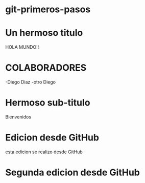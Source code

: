# git-primeros-pasos


# Un hermoso titulo 
HOLA MUNDO!!

# COLABORADORES
-Diego Diaz
-otro Diego

# Hermoso sub-titulo 
Bienvenidos 

# Edicion desde GitHub
esta edicion se realizo desde GitHub

# Segunda edicion desde GitHub

